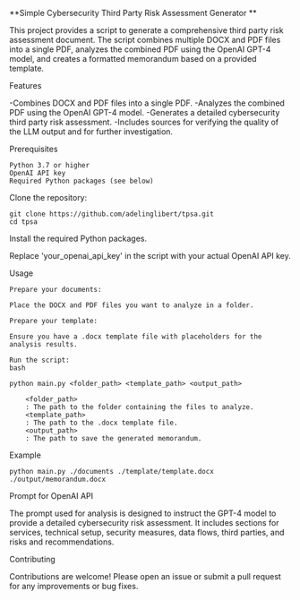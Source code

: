 **Simple Cybersecurity Third Party Risk Assessment Generator
**

This project provides a script to generate a comprehensive third party risk assessment document. The script combines multiple DOCX and PDF files into a single PDF, analyzes the combined PDF using the OpenAI GPT-4 model, and creates a formatted memorandum based on a provided template.

Features

-Combines DOCX and PDF files into a single PDF.
-Analyzes the combined PDF using the OpenAI GPT-4 model.
-Generates a detailed cybersecurity third party risk assessment.
-Includes sources for verifying the quality of the LLM output and for further investigation.

Prerequisites

    Python 3.7 or higher
    OpenAI API key
    Required Python packages (see below)


Clone the repository:
    
    git clone https://github.com/adelinglibert/tpsa.git
    cd tpsa

Install the required Python packages.

Replace 'your_openai_api_key' in the script with your actual OpenAI API key.

Usage

    Prepare your documents:

    Place the DOCX and PDF files you want to analyze in a folder.

    Prepare your template:

    Ensure you have a .docx template file with placeholders for the analysis results.

    Run the script:
    bash

    python main.py <folder_path> <template_path> <output_path>

        <folder_path>
        : The path to the folder containing the files to analyze.
        <template_path>
        : The path to the .docx template file.
        <output_path>
        : The path to save the generated memorandum.

Example

    python main.py ./documents ./template/template.docx ./output/memorandum.docx

Prompt for OpenAI API

The prompt used for analysis is designed to instruct the GPT-4 model to provide a detailed cybersecurity risk assessment. It includes sections for services, technical setup, security measures, data flows, third parties, and risks and recommendations.

Contributing

Contributions are welcome! Please open an issue or submit a pull request for any improvements or bug fixes.
